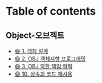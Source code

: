 # Table of contents

## Object-오브젝트

* [😆 1. 객체 설계](README.md)
* [😆 2. OBJ 객체지향 프로그래밍](object/2.-obj.md)
* [😆 3. OBJ 역할 책임 협력](object/3.-obj.md)
* [😆 10. 상속과 코드 재사용](<README (1).md>)
